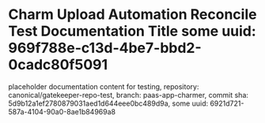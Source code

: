 # Charm Upload Automation Reconcile Test Documentation Title some uuid: 969f788e-c13d-4be7-bbd2-0cadc80f5091
 placeholder documentation content for testing,  repository: canonical/gatekeeper-repo-test,  branch: paas-app-charmer,  commit sha: 5d9b12a1ef2780879031aed1d644eee0bc489d9a,  some uuid: 6921d721-587a-4104-90a0-8ae1b84969a8